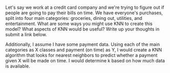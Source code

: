 Let's say we work at a credit card company and we're trying to figure out if people are going to pay their bills on time. We have everyone's purchases, split into four main categories: groceries, dining out, utilities, and entertainment. What are some ways you might use KNN to create this model? What aspects of KNN would be useful? Write up your thoughts in submit a link below.


Additionally, I assume I have some payment data. Using each of the main categories as X classes and payment (on time) as Y, I would create a KNN algorithm that looks for nearest neighbors to predict whether a payment given X will be made on time. I would determine k based on how much data is available. 

